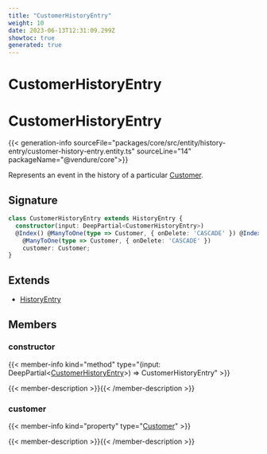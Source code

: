 ```yaml
---
title: "CustomerHistoryEntry"
weight: 10
date: 2023-06-13T12:31:09.299Z
showtoc: true
generated: true
---
```

<!-- This file was generated from the Vendure source. Do not modify. Instead, re-run the "docs:build" script -->

# CustomerHistoryEntry
<div class="symbol">


# CustomerHistoryEntry

{{< generation-info sourceFile="packages/core/src/entity/history-entry/customer-history-entry.entity.ts" sourceLine="14" packageName="@vendure/core">}}

Represents an event in the history of a particular <a href='/typescript-api/entities/customer#customer'>Customer</a>.

## Signature

```TypeScript
class CustomerHistoryEntry extends HistoryEntry {
  constructor(input: DeepPartial<CustomerHistoryEntry>)
  @Index() @ManyToOne(type => Customer, { onDelete: 'CASCADE' }) @Index()
    @ManyToOne(type => Customer, { onDelete: 'CASCADE' })
    customer: Customer;
}
```
## Extends

 * <a href='/typescript-api/entities/history-entry#historyentry'>HistoryEntry</a>


## Members

### constructor

{{< member-info kind="method" type="(input: DeepPartial&#60;<a href='/typescript-api/entities/customer-history-entry#customerhistoryentry'>CustomerHistoryEntry</a>&#62;) => CustomerHistoryEntry"  >}}

{{< member-description >}}{{< /member-description >}}

### customer

{{< member-info kind="property" type="<a href='/typescript-api/entities/customer#customer'>Customer</a>"  >}}

{{< member-description >}}{{< /member-description >}}


</div>
